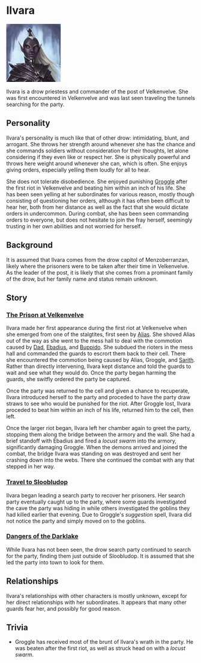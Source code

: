 # Ilvara

![Ilvara](Ilvara.png)

Ilvara is a drow priestess and commander of the post of Velkenvelve. She was first encountered in Velkenvelve and was last seen traveling the tunnels searching for the party.

## Personality
Ilvara's personality is much like that of other drow: intimidating, blunt, and arrogant. She throws her strength around whenever she has the chance and she commands soldiers without consideration for their thoughts, let alone considering if they even like or respect her. She is physically powerful and throws here weight around whenever she can, which is often. She enjoys giving orders, especially yelling them loudly for all to hear.

She does not tolerate disobedience. She enjoyed punishing [Groggle](../pcs/groggle.md) after the first riot in Velkenvelve and beating him within an inch of his life. She has been seen yelling at her subordinates for various reason, mostly though consisting of questioning her orders, although it has often been difficult to hear her, both from her distance as well as the fact that she would dictate orders in undercommon. During combat, she has been seen commanding orders to everyone, but does not hesitate to join the fray herself, seemingly trusting in her own abilities and not worried for herself.

## Background
It is assumed that Ilvara comes from the drow capitol of Menzoberranzan, likely where the prisoners were to be taken after their time in Velkenvelve. As the leader of the post, it is likely that she comes from a prominant family of the drow, but her family name and status remain unknown.

## Story
### [The Prison at Velkenvelve](../../sessions/arc01/info.md)
Ilvara made her first appearance during the first riot at Velkenvelve when she emerged from one of the stalgtites, first seen by [Alias](../pcs/alias.md). She shoved Alias out of the way as she went to the mess hall to deal with the commotion caused by [Dad](../pcs/dad.md), [Ebadius](../pcs/ebadius.md), and [Buppido](../party/buppido.md). She subdued the rioters in the mess hall and commanded the guards to escrort them back to their cell. There she encountered the commotion being caused by Alias, Groggle, and [Sarith](../party/sarith.md). Rather than directly intervening, Ilvara kept distance and told the guards to wait and see what they would do. Once the party began harming the guards, she switfly ordered the party be captured.

Once the party was returned to the cell and given a chance to recuperate, Ilvara introduced herself to the party and proceded to have the party draw straws to see who would be punished for the riot. After Groggle lost, Ilvara proceded to beat him within an inch of his life, returned him to the cell, then left.

Once the larger riot began, Ilvara left her chamber again to greet the party, stopping them along the bridge between the armory and the wall. She had a brief standoff with Ebadius and fired a *locust swarm* into the armory, significantly damaging Groggle. When the demons arrived and joined the combat, the bridge Ilvara was standing on was destroyed and sent her crashing down into the webs. There she continued the combat with any that stepped in her way.

### [Travel to Sloobludop](../../sessions/arc02/info.md)
Ilvara began leading a search party to recover her prisoners. Her search party eventually caught up to the party, where some guards investigated the cave the party was hiding in while others investigated the goblins they had killed earlier that evening. Due to Groggle's *suggestion* spell, Ilvara did not notice the party and simply moved on to the goblins.

### [Dangers of the Darklake](../../sessions/arc03/info.md)
While Ilvara has not been seen, the drow search party continued to search for the party, finding them just outside of Sloobludop. It is assumed that she led the party into town to look for them.

## Relationships
Ilvara's relationships with other characters is mostly unknown, except for her direct relationships with her subordinates. It appears that many other guards fear her, and possibly for good reason.

## Trivia
* Groggle has received most of the brunt of Ilvara's wrath in the party. He was beaten after the first riot, as well as struck head on with a *locust swarm*.
